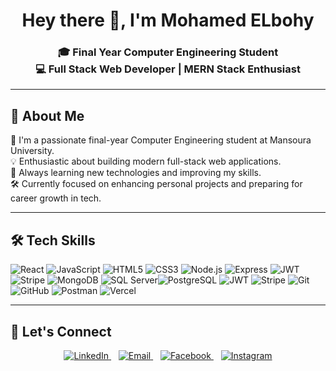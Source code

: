 <h1 align="center">Hey there 👋, I'm Mohamed ELbohy</h1>

<h3 align="center">
🎓 Final Year Computer Engineering Student <br>
💻 Full Stack Web Developer | MERN Stack Enthusiast <br>
</h3>

---

## 🚀 About Me

🔧 I'm a passionate final-year Computer Engineering student at Mansoura University.  
💡 Enthusiastic about building modern full-stack web applications.  
🧠 Always learning new technologies and improving my skills.  
🛠 Currently focused on enhancing personal projects and preparing for career growth in tech.

---

## 🛠 Tech Skills
![React](https://img.shields.io/badge/React-61DAFB?logo=react&logoColor=black&style=for-the-badge) ![JavaScript](https://img.shields.io/badge/JavaScript-F7DF1E?logo=javascript&logoColor=black&style=for-the-badge) ![HTML5](https://img.shields.io/badge/HTML5-E34F26?logo=html5&logoColor=white&style=for-the-badge) ![CSS3](https://img.shields.io/badge/CSS3-1572B6?logo=css3&logoColor=white&style=for-the-badge)
![Node.js](https://img.shields.io/badge/Node.js-339933?logo=node.js&logoColor=white&style=for-the-badge) ![Express](https://img.shields.io/badge/Express-000000?logo=express&logoColor=white&style=for-the-badge) ![JWT](https://img.shields.io/badge/JWT-000000?logo=json-web-tokens&logoColor=white&style=for-the-badge) ![Stripe](https://img.shields.io/badge/Stripe-008CDD?logo=stripe&logoColor=white&style=for-the-badge)
![MongoDB](https://img.shields.io/badge/MongoDB-47A248?logo=mongodb&logoColor=white&style=for-the-badge) ![SQL Server](https://img.shields.io/badge/SQL_Server-CC2927?logo=microsoft-sql-server&logoColor=white&style=for-the-badge)![PostgreSQL](https://img.shields.io/badge/PostgreSQL-316192?logo=postgresql&logoColor=white&style=for-the-badge) ![JWT](https://img.shields.io/badge/JWT-000000?logo=json-web-tokens&logoColor=white&style=for-the-badge) ![Stripe](https://img.shields.io/badge/Stripe-008CDD?logo=stripe&logoColor=white&style=for-the-badge)
![Git](https://img.shields.io/badge/Git-F05032?logo=git&logoColor=white&style=for-the-badge) ![GitHub](https://img.shields.io/badge/GitHub-181717?logo=github&logoColor=white&style=for-the-badge) ![Postman](https://img.shields.io/badge/Postman-FF6C37?logo=postman&logoColor=white&style=for-the-badge) ![Vercel](https://img.shields.io/badge/Vercel-000000?logo=vercel&logoColor=white&style=for-the-badge)

---

## 🤝 Let's Connect

<p align="center">
  <a href="https://www.linkedin.com/in/mohammed-elbohy-770368268" target="_blank" rel="noopener noreferrer">
    <img src="https://img.shields.io/badge/LinkedIn-%230077B5.svg?style=for-the-badge&logo=linkedin&logoColor=white" alt="LinkedIn" />
  </a>&nbsp;&nbsp;
  <a href="mailto:elbohym33@gmail.com">
    <img src="https://img.shields.io/badge/Email-D14836?style=for-the-badge&logo=gmail&logoColor=white" alt="Email" />
  </a>&nbsp;&nbsp;
  <a href="https://www.facebook.com/mohamed.elbohy.179893" target="_blank" rel="noopener noreferrer">
    <img src="https://img.shields.io/badge/Facebook-1877F2?style=for-the-badge&logo=facebook&logoColor=white" alt="Facebook" />
  </a>&nbsp;&nbsp;
  <a href="https://www.instagram.com/mohamed.elbohy.20/" target="_blank" rel="noopener noreferrer">
    <img src="https://img.shields.io/badge/Instagram-E4405F?style=for-the-badge&logo=instagram&logoColor=white" alt="Instagram" />
  </a>
</p>
